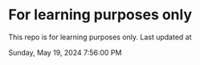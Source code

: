 # For learning purposes only
This repo is for learning purposes only.
Last updated at

Sunday, May 19, 2024 7:56:00 PM

